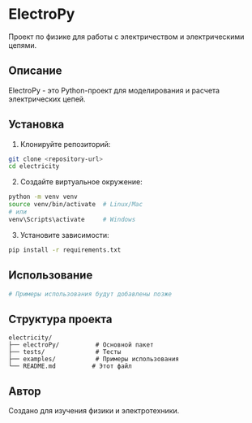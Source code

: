 # ElectroPy

Проект по физике для работы с электричеством и электрическими цепями.

## Описание

ElectroPy - это Python-проект для моделирования и расчета электрических цепей.

## Установка

1. Клонируйте репозиторий:
```bash
git clone <repository-url>
cd electricity
```

2. Создайте виртуальное окружение:
```bash
python -m venv venv
source venv/bin/activate  # Linux/Mac
# или
venv\Scripts\activate     # Windows
```

3. Установите зависимости:
```bash
pip install -r requirements.txt
```

## Использование

```python
# Примеры использования будут добавлены позже
```

## Структура проекта

```
electricity/
├── electroPy/          # Основной пакет
├── tests/              # Тесты
├── examples/           # Примеры использования
└── README.md          # Этот файл
```

## Автор

Создано для изучения физики и электротехники.
